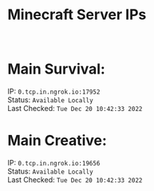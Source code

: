 
# Minecraft Server IPs

</br><h1>Main Survival:</h1>IP: `0.tcp.in.ngrok.io:17952` </br> Status: `Available Locally` </br> Last Checked: `Tue Dec 20 10:42:33 2022`
</br><h1>Main Creative:</h1>IP: `0.tcp.in.ngrok.io:19656` </br> Status: `Available Locally` </br> Last Checked: `Tue Dec 20 10:42:33 2022`
